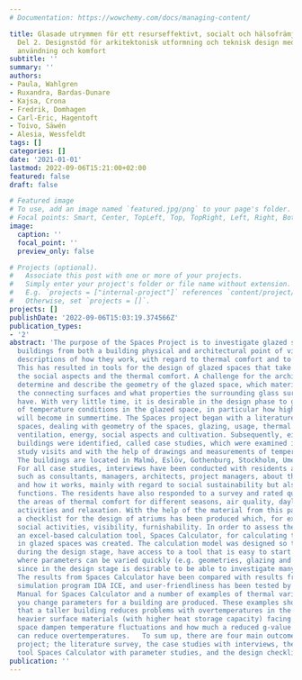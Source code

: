 ```yaml
---
# Documentation: https://wowchemy.com/docs/managing-content/

title: Glasade utrymmen för ett resurseffektivt, socialt och hälsofrämjande boende,
  Del 2. Designstöd för arkitektonisk utformning och teknisk design med avseende på
  användning och komfort
subtitle: ''
summary: ''
authors:
- Paula, Wahlgren
- Ruxandra, Bardas-Dunare
- Kajsa, Crona
- Fredrik, Domhagen
- Carl-Eric, Hagentoft
- Toivo, Säwén
- Alesia, Wessfeldt
tags: []
categories: []
date: '2021-01-01'
lastmod: 2022-09-06T15:21:00+02:00
featured: false
draft: false

# Featured image
# To use, add an image named `featured.jpg/png` to your page's folder.
# Focal points: Smart, Center, TopLeft, Top, TopRight, Left, Right, BottomLeft, Bottom, BottomRight.
image:
  caption: ''
  focal_point: ''
  preview_only: false

# Projects (optional).
#   Associate this post with one or more of your projects.
#   Simply enter your project's folder or file name without extension.
#   E.g. `projects = ["internal-project"]` references `content/project/deep-learning/index.md`.
#   Otherwise, set `projects = []`.
projects: []
publishDate: '2022-09-06T15:03:19.374566Z'
publication_types:
- '2'
abstract: 'The purpose of the Spaces Project is to investigate glazed spaces in residential
  buildings from both a building physical and architectural point of view and to provide
  descriptions of how they work, with regard to thermal comfort and to social aspects.
  This has resulted in tools for the design of glazed spaces that take into account
  the social aspects and the thermal comfort. A challenge for the architect is to
  determine and describe the geometry of the glazed space, which materials make up
  the connecting surfaces and what properties the surrounding glass surfaces should
  have. With very little time, it is desirable in the design phase to get clear indications
  of temperature conditions in the glazed space, in particular how high the temperatures
  will become in summertime. The Spaces project began with a literature study on glazed
  spaces, dealing with geometry of the spaces, glazing, ​​usage, thermal comfort,
  ventilation, energy, social aspects and cultivation. Subsequently, eight relevant
  buildings were identified, called case studies, which were examined in detail during
  study visits and with the help of drawings and measurements of temperature and daylight.
  The buildings are located in Malmö, Eslöv, Gothenburg, Stockholm, Umeå and on Hönö.
  For all case studies, interviews have been conducted with residents and with professionals
  such as consultants, managers, architects, project managers, about the glazed space
  and how it works, mainly with regard to social sustainability but also technical
  functions. The residents have also responded to a survey and rated qualities in
  the areas of thermal comfort for different seasons, air quality, daylight, social
  activities and relaxation. With the help of the material from this part of the project,
  a checklist for the design of atriums has been produced which, for example, includes
  social activities, visibility, furnishability. In order to assess thermal comfort,
  an excel-based calculation tool, Spaces Calculator, for calculating temperatures
  in glazed spaces was created. The calculation model was designed so that architects,
  during the design stage, have access to a tool that is easy to start using, and
  where parameters can be varied quickly (e.g. geometries, glazing and materials),
  since in the design stage is desirable to be able to investigate many alternatives.
  The results from Spaces Calculator have been compared with results from the building
  simulation program IDA ICE, and user-friendliness has been tested by architects.
  Manual for Spaces Calculator and a number of examples of thermal variations when
  you change parameters for a building are produced. These examples show, for example,
  that a taller building reduces problems with overtemperatures in the summer, that
  heavier surface materials (with higher heat storage capacity) facing the glazed
  space dampen temperature fluctuations and how much a reduced g-value on skylights
  can reduce overtemperatures.   To sum up, there are four main outcomes of the Spaces
  project; the literature survey, the case studies with interviews, the calculation
  tool Spaces Calculator with parameter studies, and the design checklist.  '
publication: ''
---
```

